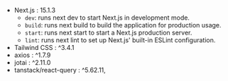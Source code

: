 - Next.js : 15.1.3
  - `dev`: runs next dev to start Next.js in development mode.
  - `build`: runs next build to build the application for production usage.
  - `start`: runs next start to start a Next.js production server.
  - `lint`: runs next lint to set up Next.js' built-in ESLint configuration.
- Tailwind CSS : ^3.4.1
- axios : ^1.7.9
- jotai : ^2.11.0
- tanstack/react-query : ^5.62.11,
